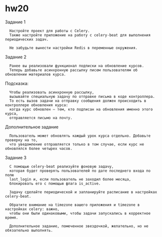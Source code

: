 # hw20

Задание 1

      Настройте проект для работы с Celery. 
      Также настройте приложение на работу с celery-beat для выполнения периодических задач.
      
      Не забудьте вынести настройки Redis в переменные окружения.

Задание 2

      Ранее вы реализовали функционал подписки на обновление курсов. 
      Теперь добавьте асинхронную рассылку писем пользователям об обновлении материалов курса.

Подсказка:

      Чтобы реализовать асинхронную рассылку, 
      вызывайте специальную задачу по отправке письма в коде контроллера. 
      То есть вызов задачи на отправку сообщения должен происходить в контроллере обновления курса: 
      когда курс обновлен — тем, кто подписан на обновления именно этого курса, 
      отправляется письмо на почту.
      
Дополнительное задание

      Пользователь может обновлять каждый урок курса отдельно. Добавьте проверку на то, 
      что уведомление отправляется только в том случае, если курс не обновлялся более четырех часов.

Задание 3

      С помощью celery-beat реализуйте фоновую задачу, 
      которая будет проверять пользователей по дате последнего входа по полю 
      last_login и, если пользователь не заходил более месяца, 
      блокировать его с помощью флага is_active.
      
      Задачу сделайте периодической и запланируйте расписание в настройках celery-beat.
      
      Обратите внимание на timezone вашего приложения и timezone в настройках celery: важно, 
      чтобы они были одинаковыми, чтобы задачи запускались в корректное время.
      
      Дополнительное задание, помеченное звездочкой, желательно, но не обязательно выполнять.
 
